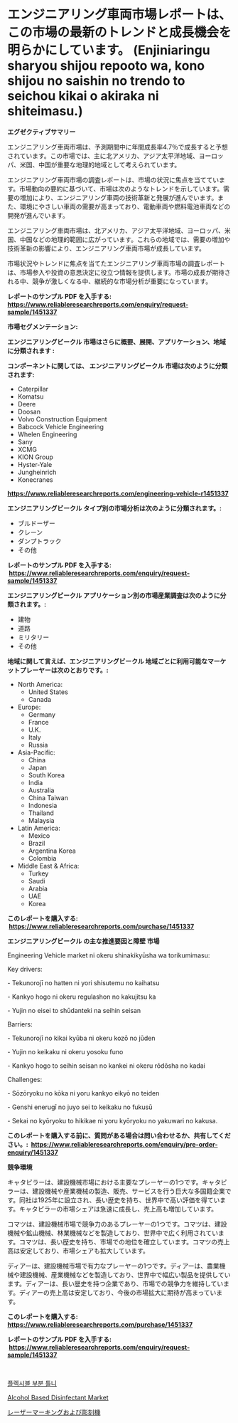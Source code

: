 <p><h1>エンジニアリング車両市場レポートは、この市場の最新のトレンドと成長機会を明らかにしています。 (Enjiniaringu sharyou shijou repooto wa, kono shijou no saishin no trendo to seichou kikai o akiraka ni shiteimasu.)</h1></p><p><strong>エグゼクティブサマリー</strong></p>
<p><p>エンジニアリング車両市場は、予測期間中に年間成長率4.7％で成長すると予想されています。この市場では、主に北アメリカ、アジア太平洋地域、ヨーロッパ、米国、中国が重要な地理的地域として考えられています。</p><p>エンジニアリング車両市場の調査レポートは、市場の状況に焦点を当てています。市場動向の要約に基づいて、市場は次のようなトレンドを示しています。需要の増加により、エンジニアリング車両の技術革新と発展が進んでいます。また、環境にやさしい車両の需要が高まっており、電動車両や燃料電池車両などの開発が進んでいます。</p><p>エンジニアリング車両市場は、北アメリカ、アジア太平洋地域、ヨーロッパ、米国、中国などの地理的範囲に広がっています。これらの地域では、需要の増加や技術革新の影響により、エンジニアリング車両市場が成長しています。</p><p>市場状況やトレンドに焦点を当てたエンジニアリング車両市場の調査レポートは、市場参入や投資の意思決定に役立つ情報を提供します。市場の成長が期待される中、競争が激しくなる中、継続的な市場分析が重要になっています。</p></p>
<p><strong>レポートのサンプル PDF を入手する: <a href="https://www.reliableresearchreports.com/enquiry/request-sample/1451337">https://www.reliableresearchreports.com/enquiry/request-sample/1451337</a></strong></p>
<p><strong>市場セグメンテーション:</strong></p>
<p><strong> エンジニアリングビークル 市場はさらに概要、展開、アプリケーション、地域に分類されます :</strong></p>
<p><strong>コンポーネントに関しては、 エンジニアリングビークル 市場は次のように分類されます: &nbsp;</strong></p>
<p><ul><li>Caterpillar</li><li>Komatsu</li><li>Deere</li><li>Doosan</li><li>Volvo Construction Equipment</li><li>Babcock Vehicle Engineering</li><li>Whelen Engineering</li><li>Sany</li><li>XCMG</li><li>KION Group</li><li>Hyster-Yale</li><li>Jungheinrich</li><li>Konecranes</li></ul></p>
<p><strong><a href="https://www.reliableresearchreports.com/engineering-vehicle-r1451337">https://www.reliableresearchreports.com/engineering-vehicle-r1451337</a></strong></p>
<p><strong> エンジニアリングビークル タイプ別の市場分析は次のように分類されます。:</strong></p>
<p><ul><li>ブルドーザー</li><li>クレーン</li><li>ダンプトラック</li><li>その他</li></ul></p>
<p><strong>レポートのサンプル PDF を入手する: &nbsp;<a href="https://www.reliableresearchreports.com/enquiry/request-sample/1451337">https://www.reliableresearchreports.com/enquiry/request-sample/1451337</a></strong></p>
<p><strong> エンジニアリングビークル アプリケーション別の市場産業調査は次のように分類されます。:</strong></p>
<p><ul><li>建物</li><li>道路</li><li>ミリタリー</li><li>その他</li></ul></p>
<p><strong>地域に関して言えば、エンジニアリングビークル 地域ごとに利用可能なマーケットプレーヤーは次のとおりです。:</strong></p>
<p><ul>
    <li>
        North America:
        <ul>
            <li>United States</li>
            <li>Canada</li>
        </ul>
    </li>
    <li>
        Europe:
        <ul>
            <li>Germany</li>
            <li>France</li>
            <li>U.K.</li>
            <li>Italy</li>
            <li>Russia</li>
        </ul>
    </li>
    <li>
        Asia-Pacific:
        <ul>
            <li>China</li>
            <li>Japan</li>
            <li>South Korea</li>
            <li>India</li>
            <li>Australia</li>
            <li>China Taiwan</li>
            <li>Indonesia</li>
            <li>Thailand</li>
            <li>Malaysia</li>
        </ul>
    </li>
    <li>
        Latin America:
        <ul>
            <li>Mexico</li>
            <li>Brazil</li>
            <li>Argentina Korea</li>
            <li>Colombia</li>
        </ul>
    </li>
    <li>
        Middle East & Africa:
        <ul>
            <li>Turkey</li>
            <li>Saudi</li>
            <li>Arabia</li>
            <li>UAE</li>
            <li>Korea</li>
        </ul>
    </li>
    </ul></p>
<p><strong>このレポートを購入する: &nbsp;<a href="https://www.reliableresearchreports.com/purchase/1451337">https://www.reliableresearchreports.com/purchase/1451337</a></strong></p>
<p><strong>エンジニアリングビークル の主な推進要因と障壁 市場</strong></p>
<p><p>Engineering Vehicle market ni okeru shinakikyūsha wa torikumimasu:</p><p>Key drivers:</p><p>- Tekunorojī no hatten ni yori shisutemu no kaihatsu</p><p>- Kankyo hogo ni okeru regulashon no kakujitsu ka</p><p>- Yujin no eisei to shūdanteki na seihin seisan</p><p>Barriers:</p><p>- Tekunorojī no kikai kyūba ni okeru kozō no jūden</p><p>- Yujin no keikaku ni okeru yosoku funo</p><p>- Kankyo hogo to seihin seisan no kankei ni okeru rōdōsha no kadai</p><p>Challenges:</p><p>- Sōzōryoku no kōka ni yoru kankyo eikyō no teiden</p><p>- Genshi enerugī no juyo sei to keikaku no fukusū</p><p>- Sekai no kyōryoku to hikikae ni yoru kyōryoku no yakuwari no kakusa.</p></p>
<p><strong>このレポートを購入する前に、質問がある場合は問い合わせるか、共有してください。:&nbsp; <a href="https://www.reliableresearchreports.com/enquiry/pre-order-enquiry/1451337">https://www.reliableresearchreports.com/enquiry/pre-order-enquiry/1451337</a></strong></p>
<p><strong>競争環境</strong></p>
<p><p>キャタピラーは、建設機械市場における主要なプレーヤーの1つです。キャタピラーは、建設機械や産業機械の製造、販売、サービスを行う巨大な多国籍企業です。同社は1925年に設立され、長い歴史を持ち、世界中で高い評価を得ています。キャタピラーの市場シェアは急速に成長し、売上高も増加しています。</p><p>コマツは、建設機械市場で競争力のあるプレーヤーの1つです。コマツは、建設機械や鉱山機械、林業機械などを製造しており、世界中で広く利用されています。コマツは、長い歴史を持ち、市場での地位を確立しています。コマツの売上高は安定しており、市場シェアも拡大しています。</p><p>ディアーは、建設機械市場で有力なプレーヤーの1つです。ディアーは、農業機械や建設機械、産業機械などを製造しており、世界中で幅広い製品を提供しています。ディアーは、長い歴史を持つ企業であり、市場での競争力を維持しています。ディアーの売上高は安定しており、今後の市場拡大に期待が高まっています。</p></p>
<p><strong>このレポートを購入する: &nbsp; <a href="https://www.reliableresearchreports.com/purchase/1451337">https://www.reliableresearchreports.com/purchase/1451337</a></strong></p>
<p><strong>レポートのサンプル PDF を入手する: &nbsp;<a href="https://www.reliableresearchreports.com/enquiry/request-sample/1451337">https://www.reliableresearchreports.com/enquiry/request-sample/1451337</a></strong><strong></strong></p>
<p>&nbsp;</p>
<p><p><a href="https://medium.com/@jodyomenick905/%EC%9C%A0%EC%97%B0%ED%95%9C-%EB%B6%80%EB%B6%84-%EC%B9%98%EA%B3%BC-%EB%B3%B4%EC%B2%A0%EB%AC%BC-%EC%8B%9C%EC%9E%A5-%EC%9C%A0%ED%98%95-%EC%9D%91%EC%9A%A9-%EB%B0%8F-%EC%A7%80%EB%A6%AC%EC%97%90-%EB%8C%80%ED%95%9C-%EC%A2%85%ED%95%A9-%ED%8F%89%EA%B0%80-a633308d414e">플렉시블 부분 틀니</a></p><p><a href="https://mire-aunt-385.notion.site/Alcohol-Based-Disinfectant-Market-Research-Report-Provides-thorough-Industry-Overview-which-offers--606f26b5c9f94042a5cacbe85e215d33">Alcohol Based Disinfectant Market</a></p><p><a href="https://medium.com/@cierrahayes94/%E3%83%AC%E3%83%BC%E3%82%B6%E3%83%BC%E3%83%9E%E3%83%BC%E3%82%AD%E3%83%B3%E3%82%B0%E3%81%8A%E3%82%88%E3%81%B3%E5%BD%AB%E5%88%BB%E6%A9%9F%E3%81%AE%E5%B8%82%E5%A0%B4%E8%A6%8F%E6%A8%A1-%E5%B8%82%E5%A0%B4%E5%B1%95%E6%9C%9B%E3%81%A8%E5%B8%82%E5%A0%B4%E4%BA%88%E6%B8%AC-2024%E5%B9%B4%E3%81%8B%E3%82%892031%E5%B9%B4%E3%81%BE%E3%81%A7-4e831e49e25e">レーザーマーキングおよび彫刻機</a></p></p>